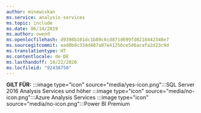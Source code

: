 ```yaml
---
author: minewiskan
ms.service: analysis-services
ms.topic: include
ms.date: 06/14/2019
ms.author: owend
ms.openlocfilehash: d9398b101dc1b89c6cd871d699fd0218442348e7
ms.sourcegitcommit: ead0b8c334d487a07e41256ce5d6acafa2d23c9d
ms.translationtype: HT
ms.contentlocale: de-DE
ms.lasthandoff: 10/22/2020
ms.locfileid: "92438750"
---
```

**GILT FÜR:** :::image type="icon" source="media/yes-icon.png":::SQL Server 2016 Analysis Services und höher :::image type="icon" source="media/no-icon.png":::Azure Analysis Services :::image type="icon" source="media/no-icon.png":::Power BI Premium